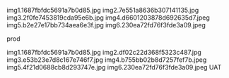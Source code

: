 img1.1687fbfdc5691a7b0d85.jpg
img2.7e551a8636b307141135.jpg
img3.2f0fe7453819cda95e6b.jpg
img4.d6601203878d692635d7.jpeg
img5.b2e27e17bb734aea6e3f.jpg
img6.230ea72fd76f3fde3a09.jpeg

prod


img1.1687fbfdc5691a7b0d85.jpg
img2.df02c22d368f5323c487.jpg
img3.e53b23e7d8c167e746f7.jpg
img4.b755bb02b8d7257fef7b.jpeg
img5.4f21d0688cb8d293747e.jpg
img6.230ea72fd76f3fde3a09.jpeg
UAT

